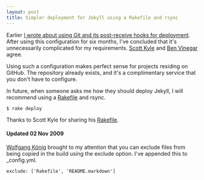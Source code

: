 ```yaml
---
layout: post
title: Simpler deployment for Jekyll using a Rakefile and rsync
---
```


Earlier [I wrote about using Git and its post-receive hooks for deployment](/2009/04/29/jekyll-meets-dreamhost-automated-deployment-for-jekyll-with-git.html). After using this configuration for six months, I've concluded that it's unnecessarily complicated for my requirements. [Scott Kyle](http://appden.com/personal/journey-to-jekyll/) and [Ben Vinegar](http://www.benlog.org/2009/10/8/blog-now-powered-by-jekyll/) agree.

Using such a configuration makes perfect sense for projects residing on GitHub. The repository already exists, and it's a complimentary service that you don't have to configure.

In future, when someone asks me how they should deploy Jekyll, I will recommend using a [Rakefile](http://github.com/tatey/tatey.com/blob/master/Rakefile) and rsync.

`$ rake deploy`

Thanks to Scott Kyle for sharing his [Rakefile](http://github.com/appden/appden.github.com/blob/master/Rakefile).

#### Updated 02 Nov 2009

[Wolfgang König](http://wulfovitch.de/) brought to my attention that you can exclude files from being copied in the build using the exclude option. I've appended this to \_config.yml.

`exclude: ['Rakefile', 'README.markdown']`
